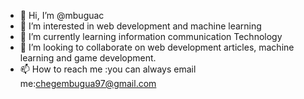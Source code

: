 - 👋 Hi, I’m @mbuguac
- 👀 I’m interested in web development and machine learning 
- 🌱 I’m currently learning information communication Technology 
- 💞️ I’m looking to collaborate on web development articles, machine learning and game development. 
- 📫 How to reach me :you can always email me:chegembugua97@gmail.com 

<!---
mbuguac/mbuguac is a ✨ special ✨ repository because its `README.md` (this file) appears on your GitHub profile.
You can click the Preview link to take a look at your changes.
--->
